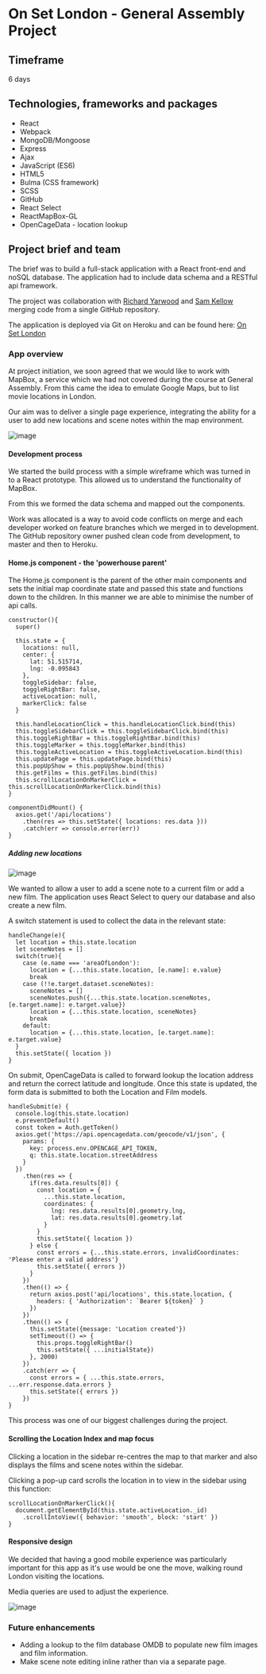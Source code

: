 [githubrepo]: https://github.com/richyarwood/On-Set-London

# On Set London - General Assembly Project

## Timeframe
6 days

## Technologies, frameworks and packages
* React
* Webpack
* MongoDB/Mongoose
* Express
* Ajax
* JavaScript (ES6)
* HTML5
* Bulma (CSS framework)
* SCSS
* GitHub
* React Select
* ReactMapBox-GL
* OpenCageData - location lookup

## Project brief and team
The brief was to build a full-stack application with a React front-end and noSQL database. The application had to include data schema and a RESTful api framework.

The project was collaboration with [Richard Yarwood](https://github.com/richyarwood) and [Sam Kellow](https://github.com/Sammii-HK) merging code from a single GitHub repository.

The application is deployed via Git on Heroku and can be found here: [On Set London](http://onsetlondon.herokuapp.com)

### App overview

At project initiation, we soon agreed that we would like to work with MapBox, a service which we had not covered during the course at General Assembly. From this came the idea to emulate Google Maps, but to list movie locations in London.

Our aim was to deliver a single page experience, integrating the ability for a user to add new locations and scene notes within the map environment.

![image](https://user-images.githubusercontent.com/40695746/57919387-a3c91980-7890-11e9-8ce1-8df3f62eeed0.png)

#### Development process

We started the build process with a simple wireframe which was turned in to a React prototype. This allowed us to understand the functionality of MapBox.

From this we formed the data schema and mapped out the components.

Work was allocated is a way to avoid code conflicts on merge and each developer worked on feature branches which we merged in to development. The GitHub repository owner pushed clean code from development, to master and then to Heroku.

#### Home.js component - the 'powerhouse parent'

The Home.js component is the parent of the other main components and sets the initial map coordinate state and passed this state and functions down to the children. In this manner we are able to minimise the number of api calls.

```
constructor(){
  super()

  this.state = {
    locations: null,
    center: {
      lat: 51.515714,
      lng: -0.095843
    },
    toggleSidebar: false,
    toggleRightBar: false,
    activeLocation: null,
    markerClick: false
  }

  this.handleLocationClick = this.handleLocationClick.bind(this)
  this.toggleSidebarClick = this.toggleSidebarClick.bind(this)
  this.toggleRightBar = this.toggleRightBar.bind(this)
  this.toggleMarker = this.toggleMarker.bind(this)
  this.toggleActiveLocation = this.toggleActiveLocation.bind(this)
  this.updatePage = this.updatePage.bind(this)
  this.popUpShow = this.popUpShow.bind(this)
  this.getFilms = this.getFilms.bind(this)
  this.scrollLocationOnMarkerClick = this.scrollLocationOnMarkerClick.bind(this)
}

componentDidMount() {
  axios.get('/api/locations')
    .then(res => this.setState({ locations: res.data }))
    .catch(err => console.error(err))
}
```

##### Adding new locations

![image](https://user-images.githubusercontent.com/40695746/57920772-c14bb280-7893-11e9-939e-e70f8ad838ab.png)

We wanted to allow a user to add a scene note to a current film or add a new film. The application uses React Select to query our database and also create a new film.

A switch statement is used to collect the data in the relevant state:

```
handleChange(e){
  let location = this.state.location
  let sceneNotes = []
  switch(true){
    case (e.name === 'areaOfLondon'):
      location = {...this.state.location, [e.name]: e.value}
      break
    case (!!e.target.dataset.sceneNotes):
      sceneNotes = []
      sceneNotes.push({...this.state.location.sceneNotes, [e.target.name]: e.target.value})
      location = {...this.state.location, sceneNotes}
      break
    default:
      location = {...this.state.location, [e.target.name]: e.target.value}
  }
  this.setState({ location })
}
```

On submit, OpenCageData is called to forward lookup the location address and return the correct latitude and longitude. Once this state is updated, the form data is submitted to both the Location and Film models.

```
handleSubmit(e) {
  console.log(this.state.location)
  e.preventDefault()
  const token = Auth.getToken()
  axios.get('https://api.opencagedata.com/geocode/v1/json', {
    params: {
      key: process.env.OPENCAGE_API_TOKEN,
      q: this.state.location.streetAddress
    }
  })
    .then(res => {
      if(res.data.results[0]) {
        const location = {
          ...this.state.location,
          coordinates: {
            lng: res.data.results[0].geometry.lng,
            lat: res.data.results[0].geometry.lat
          }
        }
        this.setState({ location })
      } else {
        const errors = {...this.state.errors, invalidCoordinates: 'Please enter a valid address'}
        this.setState({ errors })
      }
    })
    .then(() => {
      return axios.post('api/locations', this.state.location, {
        headers: { 'Authorization': `Bearer ${token}` }
      })
    })
    .then(() => {
      this.setState({message: 'Location created'})
      setTimeout(() => {
        this.props.toggleRightBar()
        this.setState({ ...initialState})
      }, 2000)
    })
    .catch(err => {
      const errors = { ...this.state.errors, ...err.response.data.errors }
      this.setState({ errors })
    })
}
```

This process was one of our biggest challenges during the project.

#### Scrolling the Location Index and map focus

Clicking a location in the sidebar re-centres the map to that marker and also displays the films and scene notes within the sidebar.

Clicking a pop-up card scrolls the location in to view in the sidebar using this function:

```
scrollLocationOnMarkerClick(){
  document.getElementById(this.state.activeLocation._id)
    .scrollIntoView({ behavior: 'smooth', block: 'start' })
}
```
#### Responsive design

We decided that having a good mobile experience was particularly important for this app as it's use would be one the move, walking round London visiting the locations.

Media queries are used to adjust the experience.

![image](https://user-images.githubusercontent.com/40695746/57921117-80a06900-7894-11e9-9342-bc50e9122d93.png)

### Future enhancements
* Adding a lookup to the film database OMDB to populate new film images and film information.
* Make scene note editing inline rather than via a separate page.
